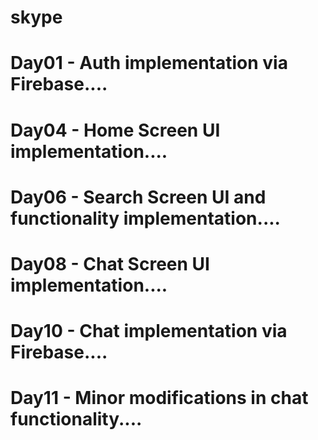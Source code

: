 # skype

# Day01 - Auth implementation via Firebase....
# Day04 - Home Screen UI implementation....
# Day06 - Search Screen UI and functionality implementation....
# Day08 - Chat Screen UI implementation....
# Day10 - Chat implementation via Firebase....
# Day11 - Minor modifications in chat functionality....